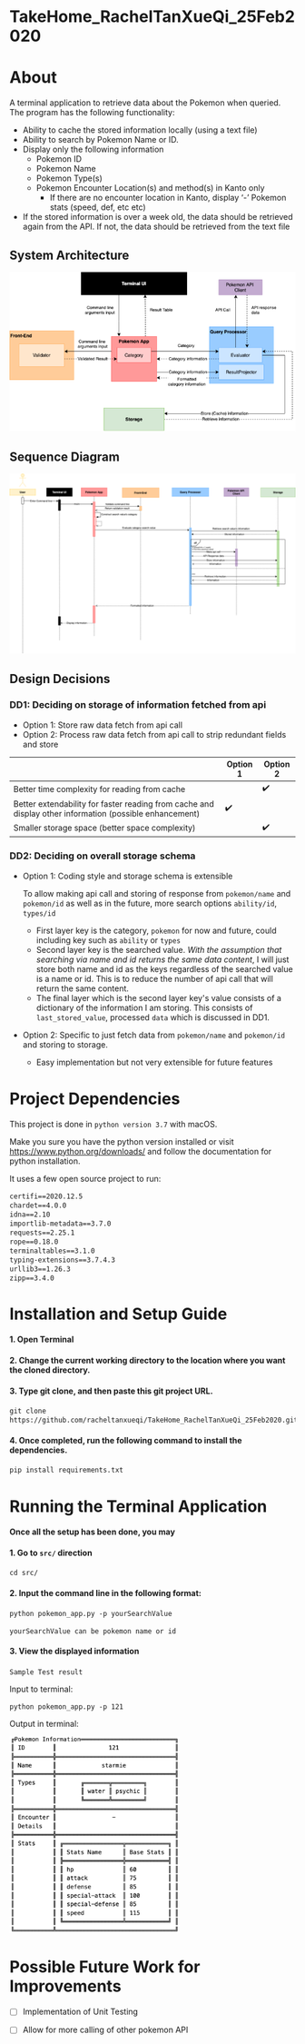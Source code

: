 # TakeHome_RachelTanXueQi_25Feb2020

# About
A terminal application to retrieve data about the Pokemon when queried.
The program has the following functionality:
- Ability to cache the stored information locally (using a text file)
- Ability to search by Pokemon Name or ID.
- Display​ only​ the following information
    - Pokemon ID
    - Pokemon Name
    - Pokemon Type(s)
    - Pokemon Encounter Location(s) and method(s) in ​Kanto​ only
        - If there are no encounter location in Kanto, display ‘-’ Pokemon stats (speed, def, etc etc)
- If the stored information is over a week old, the data should be retrieved again from the API. If not, the data should be retrieved from the text file

## System Architecture 
![](assets/architecture_diagram.png)


## Sequence Diagram
![](assets/sequence_diagram.png)

## Design Decisions

### DD1: Deciding on storage of information fetched from api
- Option 1: Store raw data fetch from api call
- Option 2: Process raw data fetch from api call to strip redundant fields and store


|    | Option 1 | Option 2 |
|-|----------|---------|
| Better time complexity for reading from cache| | :heavy_check_mark: |
| Better extendability for faster reading from cache and display other information (possible enhancement)| :heavy_check_mark: | |
| Smaller storage space (better space complexity) | |:heavy_check_mark:|


### DD2: Deciding on overall storage schema

- Option 1: Coding style and storage schema is extensible 

    To allow making api call and storing of response from `pokemon/name` and `pokemon/id` as well as in the future, more search options `ability/id`, `types/id`
    - First layer key is the category, `pokemon` for now and future, could including key such as `ability` or `types`
    - Second layer key is the searched value. 
      *With the assumption that searching via name and id returns the same data content*, I will just store both name and id as the keys regardless of the searched value is a name or id. This is to reduce the number of api call that will return the same content.
    - The final layer which is the second layer key's value consists of a dictionary of the information I am storing. This consists of `last_stored_value`, processed `data` which is discussed in DD1.


- Option 2: Specific to just fetch data from `pokemon/name` and  `pokemon/id` and storing to storage.
    - Easy implementation but not very extensible for future features


# Project Dependencies
This project is done in `python version 3.7` with macOS.

Make you sure you have the python version installed or visit https://www.python.org/downloads/ and follow the documentation for python installation.

It uses a few open source project to run:

    certifi==2020.12.5
    chardet==4.0.0
    idna==2.10
    importlib-metadata==3.7.0
    requests==2.25.1
    rope==0.18.0
    terminaltables==3.1.0
    typing-extensions==3.7.4.3
    urllib3==1.26.3
    zipp==3.4.0


# Installation and Setup Guide
#### 1. Open Terminal 
#### 2. Change the current working directory to the location where you want the cloned directory.

#### 3. Type git clone, and then paste this git project URL.
    git clone https://github.com/racheltanxueqi/TakeHome_RachelTanXueQi_25Feb2020.git

#### 4. Once completed, run the following command to install the dependencies. 

    pip install requirements.txt

# Running the Terminal Application
#### Once all the setup has been done, you may
#### 1. Go to `src/` direction

    cd src/

#### 2. Input the command line in the following format:
    
    python pokemon_app.py -p yourSearchValue

    
`yourSearchValue can be pokemon name or id`

#### 3. View the displayed information

`Sample Test result`

Input to terminal:

    python pokemon_app.py -p 121

Output in terminal:

<img src="assets/sample_output.png" width="300">

# Possible Future Work for Improvements 

- [ ] Implementation of Unit Testing

- [ ] Allow for more calling of other pokemon API


